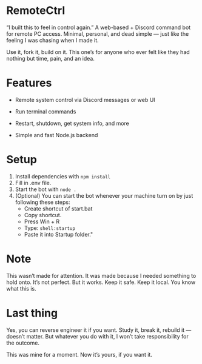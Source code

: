 # RemoteCtrl
“I built this to feel in control again.”
A web-based + Discord command bot for remote PC access.
Minimal, personal, and dead simple — just like the feeling I was chasing when I made it.

Use it, fork it, build on it.
This one’s for anyone who ever felt like they had nothing but time, pain, and an idea. 

# Features
- Remote system control via Discord     messages or web UI
 
-	Run terminal commands
 
-	Restart, shutdown, get system info, and more
 
-	Simple and fast Node.js backend

# Setup
1. Install dependencies with `npm install`
2. Fill in .env file.
3. Start the bot with `node .`
4. (Optional) You can start the bot whenever your machine turn on by just following these steps:
   - Create shortcut of start.bat
   - Copy shortcut.
   - Press Win + R
   - Type: `shell:startup`
   - Paste it into Startup folder."

# Note
This wasn’t made for attention.
It was made because I needed something to hold onto.
It’s not perfect. But it works.
Keep it safe. Keep it local. You know what this is.

# Last thing
Yes, you can reverse engineer it if you want.
Study it, break it, rebuild it — doesn’t matter.
But whatever you do with it,
I won’t take responsibility for the outcome.

This was mine for a moment.
Now it’s yours, if you want it.
